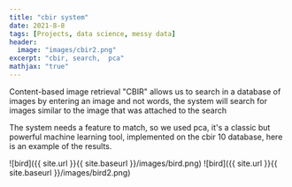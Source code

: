 ```yaml
---
title: "cbir system"
date: 2021-8-8
tags: [Projects, data science, messy data]
header:
  image: "images/cbir2.png"
excerpt: "cbir, search,  pca"
mathjax: "true"
---
```

Content-based image retrieval "CBIR" allows us to search in a database of images by entering an image and not words, the system will search for images similar to the image that was attached to the search 

The system needs a feature to match, so we used pca, it's a classic but powerful machine learning tool, implemented on the cbir 10 database, here is an example of the results.

![bird]({{ site.url }}{{ site.baseurl }}/images/bird.png)
![bird]({{ site.url }}{{ site.baseurl }}/images/bird2.png)


